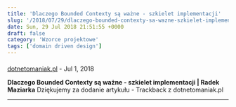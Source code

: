 ```yaml
---
title: 'Dlaczego Bounded Contexty są ważne - szkielet implementacji'
slug: '/2018/07/29/dlaczego-bounded-contexty-sa-wazne-szkielet-implementacji/'
date: Sun, 29 Jul 2018 21:51:55 +0000
draft: false
category: 'Wzorce projektowe'
tags: ['domain driven design']
---
```



#### 
[dotnetomaniak.pl](https://dotnetomaniak.pl/Dlaczego-Bounded-Contexty-sa-wazne-szkielet-implementacji-Radek-Maziarka "") - <time datetime="2018-07-30 07:31:12">Jul 1, 2018</time>

**Dlaczego Bounded Contexty są ważne - szkielet implementacji | Radek Maziarka** Dziękujemy za dodanie artykułu - Trackback z dotnetomaniak.pl
<hr />
